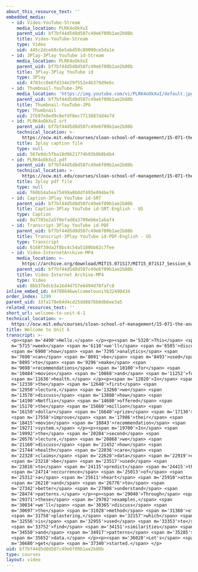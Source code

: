```yaml
---
about_this_resource_text: ''
embedded_media:
  - id: Video-YouTube-Stream
    media_location: PLRK4oOkXuI
    parent_uid: bf7bf44d5d8d507c49e6f09b1ae2b80b
    title: Video-YouTube-Stream
    type: Video
    uid: 445c2dce60c6e5abd59c89090ce5da1e
  - id: 3Play-3Play YouTube id-Stream
    media_location: PLRK4oOkXuI
    parent_uid: bf7bf44d5d8d507c49e6f09b1ae2b80b
    title: 3Play-3Play YouTube id
    type: 3Play
    uid: 4703cc0e6fd334e29f552e4b379d9e6c
  - id: Thumbnail-YouTube-JPG
    media_location: 'https://img.youtube.com/vi/PLRK4oOkXuI/default.jpg'
    parent_uid: bf7bf44d5d8d507c49e6f09b1ae2b80b
    title: Thumbnail-YouTube-JPG
    type: Thumbnail
    uid: 2fb97e8ed9c8efdf8ec7713887dd4e7d
  - id: PLRK4oOkXuI.srt
    parent_uid: bf7bf44d5d8d507c49e6f09b1ae2b80b
    technical_location: >-
      https://ocw.mit.edu/courses/sloan-school-of-management/15-071-the-analytics-edge-spring-2017/clustering/welcome-to-unit-6/welcome-to-unit-6-1/PLRK4oOkXuI.srt
    title: 3play caption file
    type: null
    uid: 567e9dc5fba18d9621774b93b8b0b4b4
  - id: PLRK4oOkXuI.pdf
    parent_uid: bf7bf44d5d8d507c49e6f09b1ae2b80b
    technical_location: >-
      https://ocw.mit.edu/courses/sloan-school-of-management/15-071-the-analytics-edge-spring-2017/clustering/welcome-to-unit-6/welcome-to-unit-6-1/PLRK4oOkXuI.pdf
    title: 3play pdf file
    type: null
    uid: f60b54a5ea75499a0b0df493e094be76
  - id: Caption-3Play YouTube id-SRT
    parent_uid: bf7bf44d5d8d507c49e6f09b1ae2b80b
    title: Caption-3Play YouTube id-SRT-English - US
    type: Caption
    uid: 0a7785e2a5f0efad0a3709eb6e1abaf4
  - id: Transcript-3Play YouTube id-PDF
    parent_uid: bf7bf44d5d8d507c49e6f09b1ae2b80b
    title: Transcript-3Play YouTube id-PDF-English - US
    type: Transcript
    uid: 6168f39da2f8bc4c54a5180bb62c7fee
  - id: Video-InternetArchive-MP4
    media_location: >-
      https://archive.org/download/MIT15.071S17/MIT15_071S17_Session_6.1.01_300k.mp4
    parent_uid: bf7bf44d5d8d507c49e6f09b1ae2b80b
    title: Video-Internet Archive-MP4
    type: Video
    uid: 8bb37bdcb3a16d4d757e6494d70fafc8
inline_embed_id: 64708846welcometounit632490434
order_index: 1299
parent_uid: 33fa178e64d4cd25dd867bb0db6ee3a5
related_resources_text: ''
short_url: welcome-to-unit-6-1
technical_location: >-
  https://ocw.mit.edu/courses/sloan-school-of-management/15-071-the-analytics-edge-spring-2017/clustering/welcome-to-unit-6/welcome-to-unit-6-1
title: Welcome to Unit 6
transcript: >-
  <p><span m='4490'>Hello.</span> </p><p><span m='5320'>This</span> <span
  m='5715'>week</span> <span m='6110'>we'll</span> <span m='6505'>discuss</span>
  <span m='6900'>how</span> <span m='7295'>analytics</span> <span
  m='7690'>can</span> <span m='8091'>be</span> <span m='8493'>used</span> <span
  m='8895'>to</span> <span m='9296'>make</span> <span
  m='9698'>recommendations</span> <span m='10100'>for</span> <span
  m='10484'>movies</span> <span m='10868'>and</span> <span m='11252'>for</span>
  <span m='11636'>health.</span> </p><p><span m='12020'>In</span> <span
  m='12330'>the</span> <span m='12640'>first</span> <span
  m='12950'>lecture,</span> <span m='13260'>we</span> <span
  m='13570'>discuss</span> <span m='13880'>how</span> <span
  m='14190'>Netflix</span> <span m='14680'>offered</span> <span
  m='15170'>the</span> <span m='15660'>million</span> <span
  m='16150'>dollar</span> <span m='16640'>prize</span> <span m='17130'>to</span>
  <span m='17558'>improve</span> <span m='17986'>their</span> <span
  m='18415'>movie</span> <span m='18843'>recommendation</span> <span
  m='19271'>system.</span> </p><p><span m='19700'>In</span> <span
  m='19992'>the</span> <span m='20284'>second</span> <span
  m='20576'>lecture,</span> <span m='20868'>we</span> <span
  m='21160'>discuss</span> <span m='21452'>how</span> <span
  m='21744'>health</span> <span m='22036'>care</span> <span
  m='22328'>claims</span> <span m='22620'>data</span> <span m='22919'>can</span>
  <span m='23218'>be</span> <span m='23517'>used</span> <span
  m='23816'>to</span> <span m='24115'>predict</span> <span m='24415'>the</span>
  <span m='24714'>occurrence</span> <span m='25013'>of</span> <span
  m='25312'>a</span> <span m='25611'>heart</span> <span m='25910'>attack</span>
  <span m='26210'>and</span> <span m='26776'>to</span> <span
  m='27342'>better</span> <span m='27908'>understand</span> <span
  m='28474'>patterns.</span> </p><p><span m='29040'>Through</span> <span
  m='29371'>these</span> <span m='29702'>examples,</span> <span
  m='30034'>we'll</span> <span m='30365'>discuss</span> <span
  m='30697'>the</span> <span m='31028'>method</span> <span m='31360'>of</span>
  <span m='31758'>plastering,</span> <span m='32157'>which</span> <span
  m='32556'>is</span> <span m='32955'>used</span> <span m='33353'>to</span>
  <span m='33752'>find</span> <span m='34151'>similarities</span> <span
  m='34550'>and</span> <span m='34917'>patterns</span> <span m='35285'>in</span>
  <span m='35652'>data.</span> </p><p><span m='36020'>Let's</span> <span
  m='36680'>get</span> <span m='37340'>started.</span> </p>
uid: bf7bf44d5d8d507c49e6f09b1ae2b80b
type: courses
layout: video
---
```

